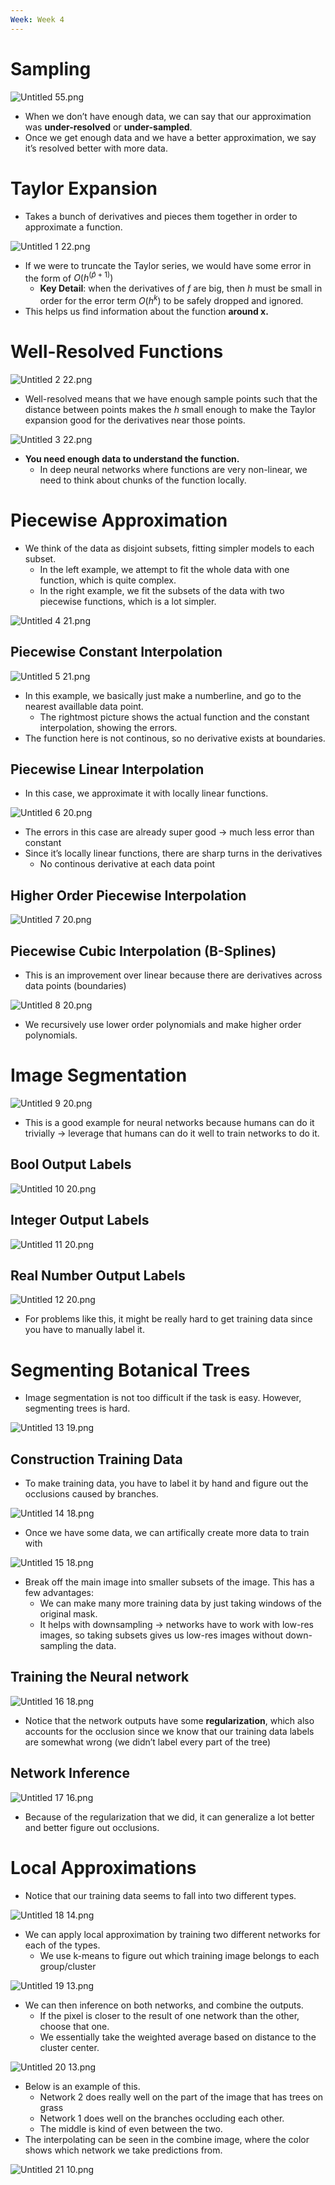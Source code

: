 ```yaml
---
Week: Week 4
---
```

# Sampling

![Untitled 55.png](../../attachments/Untitled%2055.png)

- When we don’t have enough data, we can say that our approximation was **under-resolved** or **under-sampled**.
- Once we get enough data and we have a better approximation, we say it’s resolved better with more data.

# Taylor Expansion

- Takes a bunch of derivatives and pieces them together in order to approximate a function.

![Untitled 1 22.png](../../attachments/Untitled%201%2022.png)

- If we were to truncate the Taylor series, we would have some error in the form of $O(h^{(\hat{p} + 1)})$﻿
    - **Key Detail**: when the derivatives of $f$﻿ are big, then $h$﻿ must be small in order for the error term $O(h^k)$﻿ to be safely dropped and ignored.
- This helps us find information about the function **around x.**

# Well-Resolved Functions

![Untitled 2 22.png](../../attachments/Untitled%202%2022.png)

- Well-resolved means that we have enough sample points such that the distance between points makes the $h$﻿ small enough to make the Taylor expansion good for the derivatives near those points.

![Untitled 3 22.png](../../attachments/Untitled%203%2022.png)

- **You need enough data to understand the function.**
    - In deep neural networks where functions are very non-linear, we need to think about chunks of the function locally.

# Piecewise Approximation

- We think of the data as disjoint subsets, fitting simpler models to each subset.
    - In the left example, we attempt to fit the whole data with one function, which is quite complex.
    - In the right example, we fit the subsets of the data with two piecewise functions, which is a lot simpler.

![Untitled 4 21.png](../../attachments/Untitled%204%2021.png)

## Piecewise Constant Interpolation

![Untitled 5 21.png](../../attachments/Untitled%205%2021.png)

- In this example, we basically just make a numberline, and go to the nearest availlable data point.
    - The rightmost picture shows the actual function and the constant interpolation, showing the errors.
- The function here is not continous, so no derivative exists at boundaries.

## Piecewise Linear Interpolation

- In this case, we approximate it with locally linear functions.

![Untitled 6 20.png](../../attachments/Untitled%206%2020.png)

- The errors in this case are already super good → much less error than constant
- Since it’s locally linear functions, there are sharp turns in the derivatives
    - No continous derivative at each data point

## Higher Order Piecewise Interpolation

![Untitled 7 20.png](../../attachments/Untitled%207%2020.png)

## Piecewise Cubic Interpolation (B-Splines)

- This is an improvement over linear because there are derivatives across data points (boundaries)

![Untitled 8 20.png](../../attachments/Untitled%208%2020.png)

- We recursively use lower order polynomials and make higher order polynomials.

# Image Segmentation

![Untitled 9 20.png](../../attachments/Untitled%209%2020.png)

- This is a good example for neural networks because humans can do it trivially → leverage that humans can do it well to train networks to do it.

## Bool Output Labels

![Untitled 10 20.png](../../attachments/Untitled%2010%2020.png)

## Integer Output Labels

![Untitled 11 20.png](../../attachments/Untitled%2011%2020.png)

## Real Number Output Labels

![Untitled 12 20.png](../../attachments/Untitled%2012%2020.png)

- For problems like this, it might be really hard to get training data since you have to manually label it.

# Segmenting Botanical Trees

- Image segmentation is not too difficult if the task is easy. However, segmenting trees is hard.

![Untitled 13 19.png](../../attachments/Untitled%2013%2019.png)

## Construction Training Data

- To make training data, you have to label it by hand and figure out the occlusions caused by branches.

![Untitled 14 18.png](../../attachments/Untitled%2014%2018.png)

- Once we have some data, we can artifically create more data to train with

![Untitled 15 18.png](../../attachments/Untitled%2015%2018.png)

- Break off the main image into smaller subsets of the image. This has a few advantages:
    - We can make many more training data by just taking windows of the original mask.
    - It helps with downsampling → networks have to work with low-res images, so taking subsets gives us low-res images without down-sampling the data.

## Training the Neural network

![Untitled 16 18.png](../../attachments/Untitled%2016%2018.png)

- Notice that the network outputs have some **regularization**, which also accounts for the occlusion since we know that our training data labels are somewhat wrong (we didn’t label every part of the tree)

## Network Inference

![Untitled 17 16.png](../../attachments/Untitled%2017%2016.png)

- Because of the regularization that we did, it can generalize a lot better and better figure out occlusions.

# Local Approximations

- Notice that our training data seems to fall into two different types.

![Untitled 18 14.png](../../attachments/Untitled%2018%2014.png)

- We can apply local approximation by training two different networks for each of the types.
    - We use k-means to figure out which training image belongs to each group/cluster

![Untitled 19 13.png](../../attachments/Untitled%2019%2013.png)

- We can then inference on both networks, and combine the outputs.
    - If the pixel is closer to the result of one network than the other, choose that one.
    - We essentially take the weighted average based on distance to the cluster center.

![Untitled 20 13.png](../../attachments/Untitled%2020%2013.png)

- Below is an example of this.
    - Network 2 does really well on the part of the image that has trees on grass
    - Network 1 does well on the branches occluding each other.
    - The middle is kind of even between the two.
- The interpolating can be seen in the combine image, where the color shows which network we take predictions from.

![Untitled 21 10.png](../../attachments/Untitled%2021%2010.png)